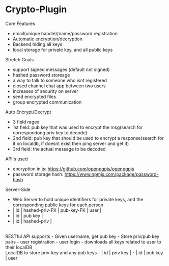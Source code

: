 # Crypto-Plugin


Core Features
- email(unique handle)/name/password registration
- Automatic encryption/decryption
- Backend hiding all keys
- local storage for private key, and all public keys

Stretch Goals
- support signed messages (default not signed)
- hashed password storeage
- a way to talk to someone who isnt registered
- closed channel chat app between two users
- increases of security on server
- send encrypted files
- group encrypted communication


Auto Encrypt/Decrypt
- 3 field regex
- 1st field: pub key that was used to encrypt the msg(search for correspondong priv key to decode)
- 2nd field: pub key that should be used to encrypt a response(search for it on localdb, if doesnt exist then ping server and get it)
- 3rd field: the actual message to be decoded


API's used
- encryption in js: https://github.com/openpgpjs/openpgpjs
- password storage hash: https://www.npmjs.com/package/password-hash


Server-Side
- Web Server to hold unique identifiers for private keys, and the corresponding public keys for each person
- | id | hashed-priv-FK | pub-key-FK | user | 
- | id | pub key |
- | id | hashed-priv | 
<br>
RESTful API supports  
- Given username, get pub key
- Store priv/pub key pairs
- user registration
- user login - downloads all keys related to user to their localDB
<br>
LocalDB to store priv-key and any pub keys
- | id | priv key | 
- | id | pub key | user

